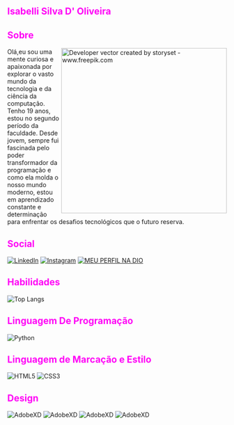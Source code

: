 ## <font color= "FF00F6"> Isabelli Silva D' Oliveira</font>

## <font color= "FF00F6"> Sobre </font>  
 <img align="right" alt="Developer vector created by storyset - www.freepik.com" height="380" src="https://user-images.githubusercontent.com/97471199/230774187-e482399b-492c-4c17-a831-0314bf90526e.png" >
Olá,eu sou uma mente curiosa e apaixonada por explorar o vasto mundo da tecnologia e da ciência da computação. Tenho 19 anos, estou no segundo período da faculdade. Desde jovem, sempre fui fascinada pelo poder transformador da programação e como ela molda o nosso mundo moderno, estou em aprendizado constante e determinação para enfrentar os desafios tecnológicos que o futuro reserva. 

## <font color= "FF00F6"> Social </font>
[![LinkedIn](https://img.shields.io/badge/LinkedIn-000?style=for-the-badge&logo=linkedin&logoColor=FF00F6&)](https://www.linkedin.com/in/isabellidoliveira/)
[![Instagram](https://img.shields.io/badge/Instagram-000?style=for-the-badge&logo=instagram&logoColor=FF00F6&)](https://www.instagram.com/isaolvreira/)
[![MEU PERFIL NA DIO](https://img.shields.io/badge/DIO-000?style=for-the-badge&logo=DIO&logoColor=FF00F6&)](https://web.dio.me/users/isabellioliveira821?tab=skills)

## <font color= "FF00F6"> Habilidades </font>
![Top Langs](https://github-readme-stats-git-masterrstaa-rickstaa.vercel.app/api/top-langs/?username=isaolvreira&bg_color=000&border_color=FF00F6&title_color=FF00F6&&text_color=FF00F6&)


## <font color= "FF00F6"> Linguagem De Programação</font>
![Python](https://img.shields.io/badge/Python-000?style=for-the-badge&logo=python)

## <font color= "FF00F6"> Linguagem de Marcação e Estilo</font>
![HTML5](https://img.shields.io/badge/HTML5-000?style=for-the-badge&logo=html5)
![CSS3](https://img.shields.io/badge/CSS3-000?style=for-the-badge&logo=css3&logoColor=264CE4)

## <font color= "FF00F6"> Design</font>
![AdobeXD](https://img.shields.io/badge/AdobeXD-000?style=for-the-badge&logo=adobexd)
![AdobeXD](https://img.shields.io/badge/AdobePhotoshop-000?style=for-the-badge&logo=AdobePhotoshop)
![AdobeXD](https://img.shields.io/badge/Figma-000?style=for-the-badge&logo=Figma)
![AdobeXD](https://img.shields.io/badge/Canva-000?style=for-the-badge&logo=Canva)